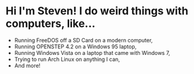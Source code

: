 # Hi I'm Steven! I do weird things with computers, like...
- Running FreeDOS off a SD Card on a modern computer,
- Running OPENSTEP 4.2 on a Windows 95 laptop,
- Running Windows Vista on a laptop that came with Windows 7,
- Trying to run Arch Linux on anything I can,
- And more!